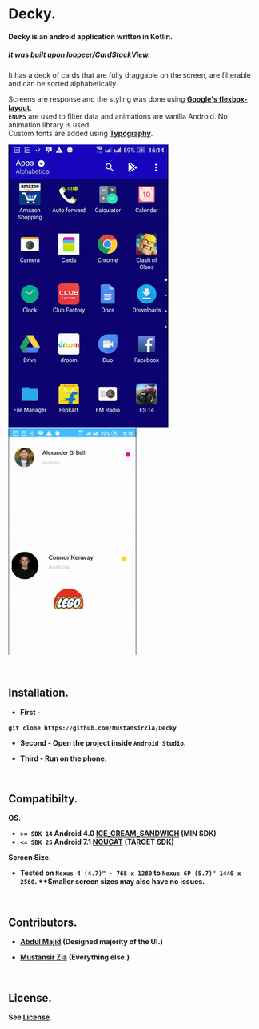 # Decky.
#### Decky is an android application written in Kotlin.

##### It was built upon [loopeer/CardStackView](https://github.com/loopeer/CardStackView).

It has a deck of cards that are fully draggable on the screen, are filterable and can be sorted alphabetically.

Screens are response and the styling was done using <b>[Google's flexbox-layout](https://github.com/google/flexbox-layout). </b>
<br /> <b>`ENUMS`</b> are used to filter data and animations are vanilla Android. No animation library is used.
<br /> Custom fonts are added using <b>[Typography](https://github.com/workarounds/typography).
<br />

![Deck](https://github.com/MustansirZia/Decky/raw/master/gifs/1.gif)
![Draggable](https://github.com/MustansirZia/Decky/raw/master/gifs/2.gif)

<br />

## Installation.
* First -
```
git clone https://github.com/MustansirZia/Decky
```
* Second - Open the project inside `Android Studio`.

* Third - Run on the phone.

<br />

## Compatibilty.
<b>OS.</b>
* `>= SDK 14` <b> Android 4.0 </b>[ICE_CREAM_SANDWICH](https://developer.android.com/reference/android/os/Build.VERSION_CODES.html#ICE_CREAM_SANDWICH) (MIN SDK)
* `<= SDK 25` <b> Android 7.1 </b>[NOUGAT](https://developer.android.com/about/versions/nougat/android-7.1.html) (TARGET SDK) <br />

<b>Screen Size.</b>
* Tested on `Nexus 4 (4.7)" - 768 x 1280` to `Nexus 6P (5.7)" 1440 x 2560`. **Smaller screen sizes may also have no issues.

<br />

## Contributors.
* [Abdul Majid](https://github.com/maajidz) (Designed majority of the UI.)

* [Mustansir Zia](https://github.com/MustansirZia) (Everything else.) <br />

<br />

## License.

See [License](https://github.com/MustansirZia/Decky/blob/master/License.txt).
